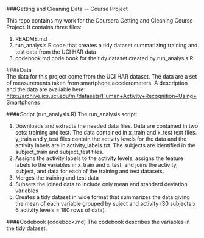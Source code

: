 ###Getting and Cleaning Data -- Course Project  
  
This repo contains my work for the Coursera Getting and Cleaning Course Project. It contains three files:   
1.  README.md         
2.  run_analysis.R  code that creates a tidy dataset summarizing training and test data from the UCI HAR data  
3.  codebook.md     code book for the tidy dataset created by run_analysis.R  

####Data  
The data for this project come from the UCI HAR dataset. The data are a set of measurements taken from smartphone accelerometers.  A description and the data are available here: http://archive.ics.uci.edu/ml/datasets/Human+Activity+Recognition+Using+Smartphones 

####Script (run_analysis.R)
The run_analysis script:
  1. Downloads and extracts the needed data files. Data are contained in two sets: training and test.  The data contained in x_train and x_test text files. y_train and y_test files contain the activity levels for the data and the activity labels are in activity_labels.txt. The subjects are identified in the subject_train and subject_test files. 
  2. Assigns the activity labels to the activity levels, assigns the feature labels to the variables in x_train and x_test,  and joins the activity, subject, and data for each of the training and test datasets. 
  3. Merges the training and test data
  4. Subsets the joined data to include only mean and standard deviation variables
  5. Creates a tidy dataset in wide format that summarizes the data giving the mean of each variable grouped by suject and activity (30 subjects x 6 activity levels = 180 rows of data). 

####Codebook (codebook.md)
The codebook describes the variables in the tidy dataset. 
  
